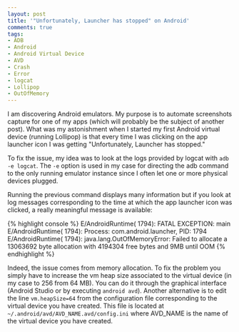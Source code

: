 ```yaml
---
layout: post
title: '"Unfortunately, Launcher has stopped" on Android'
comments: true
tags:
- ADB
- Android
- Android Virtual Device
- AVD
- Crash
- Error
- logcat
- Lollipop
- OutOfMemory
---
```


I am discovering Android emulators. My purpose is to automate screenshots capture for one of my apps (which will probably be the subject of another post). What was my astonishment when I started my first Android virtual device (running Lollipop) is that every time I was clicking on the app launcher icon I was getting "Unfortunately, Launcher has stopped."

<!--more-->

To fix the issue, my idea was to look at the logs provided by logcat with `adb -e logcat`. The `-e` option is used in my case for directing the adb command to the only running emulator instance since I often let one or more physical devices plugged.

Running the previous command displays many information but if you look at log messages corresponding to the time at which the app launcher icon was clicked, a really meaningful message is available:

{% highlight console %}
E/AndroidRuntime( 1794): FATAL EXCEPTION: main
E/AndroidRuntime( 1794): Process: com.android.launcher, PID: 1794
E/AndroidRuntime( 1794): java.lang.OutOfMemoryError: Failed to allocate a 13063692 byte allocation with 4194304 free bytes and 9MB until OOM
{% endhighlight %}

Indeed, the issue comes from memory allocation. To fix the problem you simply have to increase the vm heap size associated to the virtual device (in my case to 256 from 64 MB). You can do it through the graphical interface (Android Studio or by executing `android avd`). Another alternative is to edit the line `vm.heapSize=64` from the configuration file corresponding to the virtual device you have created. This file is located at `~/.android/avd/AVD_NAME.avd/config.ini` where AVD_NAME is the name of the virtual device you have created.

